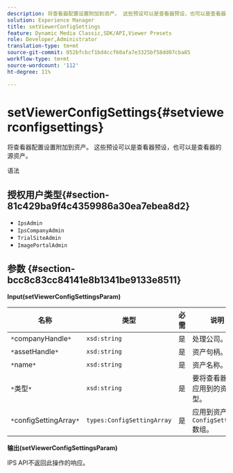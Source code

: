 ```yaml
---
description: 将查看器配置设置附加到资产。 这些预设可以是查看器预设，也可以是查看器的源资产。
solution: Experience Manager
title: setViewerConfigSettings
feature: Dynamic Media Classic,SDK/API,Viewer Presets
role: Developer,Administrator
translation-type: tm+mt
source-git-commit: 052bfcbcf1bd4ccf60afa7e3325bf58dd07cba85
workflow-type: tm+mt
source-wordcount: '112'
ht-degree: 11%

---
```



# setViewerConfigSettings{#setviewerconfigsettings}

将查看器配置设置附加到资产。 这些预设可以是查看器预设，也可以是查看器的源资产。

语法

## 授权用户类型{#section-81c429ba9f4c4359986a30ea7ebea8d2}

* `IpsAdmin`
* `IpsCompanyAdmin`
* `TrialSiteAdmin`
* `ImagePortalAdmin`

## 参数 {#section-bcc8c83cc84141e8b1341be9133e8511}

**Input(setViewerConfigSettingsParam)**

| 名称 | 类型 | 必需 | 说明 |
|---|---|---|---|
| `*`companyHandle`*` | `xsd:string` | 是 | 处理公司。 |
| `*`assetHandle`*` | `xsd:string` | 是 | 资产句柄。 |
| `*`name`*` | `xsd:string` | 是 | 资产名称。 |
| `*`类型`*` | `xsd:string` | 是 | 要将查看器配置应用到的资产类型。 |
| `*`configSettingArray`*` | `types:ConfigSettingArray` | 是 | 应用到资产的`ConfigSettings`数组。 |

**输出(setViewerConfigSettingsParam)**

IPS API不返回此操作的响应。
